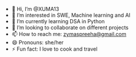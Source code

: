 - 👋 Hi, I’m @XUMA13
- 👀 I’m interested in SWE, Machine learning and AI
- 🌱 I’m currently learning DSA in Python
- 💞️ I’m looking to collaborate on different projects
- 📫 How to reach me: zymaspreeha@gmail.com
- 😄 Pronouns: she/her
- ⚡ Fun fact: I love to cook and travel

<!---
XUMA13/XUMA13 is a ✨ special ✨ repository because its `README.md` (this file) appears on your GitHub profile.
You can click the Preview link to take a look at your changes.
--->
